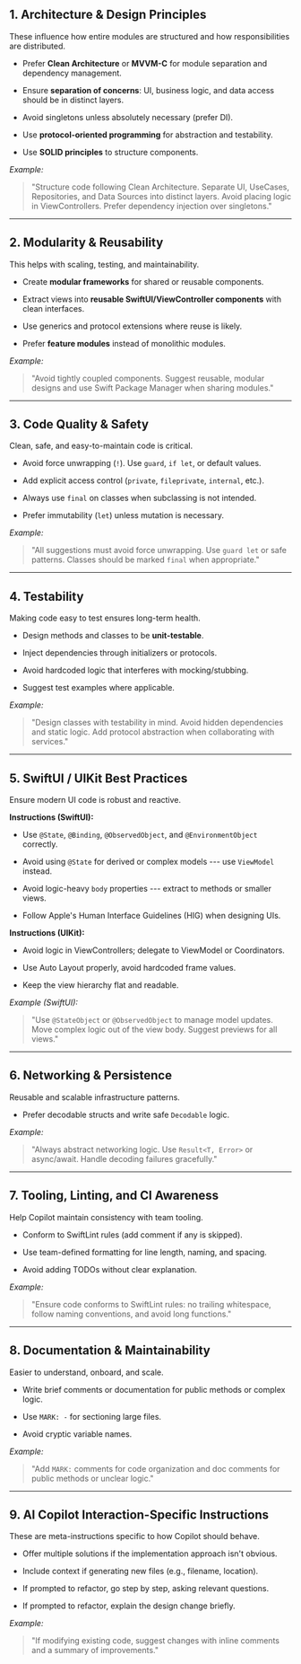## 1. **Architecture & Design Principles**

These influence how entire modules are structured and how
responsibilities are distributed.

- Prefer **Clean Architecture** or **MVVM-C** for module separation and
  dependency management.

- Ensure **separation of concerns**: UI, business logic, and data access
  should be in distinct layers.

- Avoid singletons unless absolutely necessary (prefer DI).

- Use **protocol-oriented programming** for abstraction and testability.

- Use **SOLID principles** to structure components.

*Example:*

> \"Structure code following Clean Architecture. Separate UI, UseCases,
> Repositories, and Data Sources into distinct layers. Avoid placing
> logic in ViewControllers. Prefer dependency injection over
> singletons.\"

------------------------------------------------------------------------

## 2. **Modularity & Reusability**

This helps with scaling, testing, and maintainability.

- Create **modular frameworks** for shared or reusable components.

- Extract views into **reusable SwiftUI/ViewController components** with
  clean interfaces.

- Use generics and protocol extensions where reuse is likely.

- Prefer **feature modules** instead of monolithic modules.

*Example:*

> \"Avoid tightly coupled components. Suggest reusable, modular designs
> and use Swift Package Manager when sharing modules.\"

------------------------------------------------------------------------

## 3. **Code Quality & Safety**

Clean, safe, and easy-to-maintain code is critical.

- Avoid force unwrapping (`!`). Use `guard`, `if let`, or default
  values.

- Add explicit access control (`private`, `fileprivate`, `internal`,
  etc.).

- Always use `final` on classes when subclassing is not intended.

- Prefer immutability (`let`) unless mutation is necessary.

*Example:*

> \"All suggestions must avoid force unwrapping. Use `guard let` or safe
> patterns. Classes should be marked `final` when appropriate.\"

------------------------------------------------------------------------

## 4. **Testability**

Making code easy to test ensures long-term health.

- Design methods and classes to be **unit-testable**.

- Inject dependencies through initializers or protocols.

- Avoid hardcoded logic that interferes with mocking/stubbing.

- Suggest test examples where applicable.

*Example:*

> \"Design classes with testability in mind. Avoid hidden dependencies
> and static logic. Add protocol abstraction when collaborating with
> services.\"

------------------------------------------------------------------------

## 5. **SwiftUI / UIKit Best Practices**

Ensure modern UI code is robust and reactive.

**Instructions (SwiftUI):**

- Use `@State`, `@Binding`, `@ObservedObject`, and `@EnvironmentObject`
  correctly.

- Avoid using `@State` for derived or complex models --- use `ViewModel`
  instead.

- Avoid logic-heavy `body` properties --- extract to methods or smaller
  views.

- Follow Apple's Human Interface Guidelines (HIG) when designing UIs.

**Instructions (UIKit):**

- Avoid logic in ViewControllers; delegate to ViewModel or Coordinators.

- Use Auto Layout properly, avoid hardcoded frame values.

- Keep the view hierarchy flat and readable.

*Example (SwiftUI):*

> \"Use `@StateObject` or `@ObservedObject` to manage model updates.
> Move complex logic out of the view body. Suggest previews for all
> views.\"

------------------------------------------------------------------------

## 6. **Networking & Persistence**

Reusable and scalable infrastructure patterns.

- Prefer decodable structs and write safe `Decodable` logic.

*Example:*

> \"Always abstract networking logic. Use `Result<T, Error>` or
> async/await. Handle decoding failures gracefully.\"

------------------------------------------------------------------------

## 7. **Tooling, Linting, and CI Awareness**

Help Copilot maintain consistency with team tooling.

- Conform to SwiftLint rules (add comment if any is skipped).

- Use team-defined formatting for line length, naming, and spacing.

- Avoid adding TODOs without clear explanation.

*Example:*

> \"Ensure code conforms to SwiftLint rules: no trailing whitespace,
> follow naming conventions, and avoid long functions.\"

------------------------------------------------------------------------

## 8. **Documentation & Maintainability**

Easier to understand, onboard, and scale.

- Write brief comments or documentation for public methods or complex
  logic.

- Use `MARK: -` for sectioning large files.

- Avoid cryptic variable names.

*Example:*

> \"Add `MARK:` comments for code organization and doc comments for
> public methods or unclear logic.\"

------------------------------------------------------------------------

## 9. **AI Copilot Interaction-Specific Instructions**

These are meta-instructions specific to how Copilot should behave.

- Offer multiple solutions if the implementation approach isn\'t
  obvious.

- Include context if generating new files (e.g., filename, location).

- If prompted to refactor, go step by step, asking relevant questions.

- If prompted to refactor, explain the design change briefly.

*Example:*

> \"If modifying existing code, suggest changes with inline comments and
> a summary of improvements.\"
